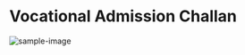 # Vocational Admission Challan
![sample-image](https://github.com/SanjeevStephan/WebApp-Sxcran-Challan/blob/master/vocational-admission-challan/sample-image.png)

